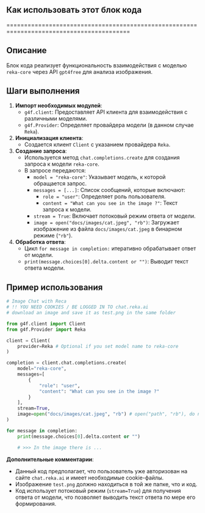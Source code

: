 ## Как использовать этот блок кода
=========================================================================================

Описание
-------------------------
Блок кода реализует функциональность взаимодействия с моделью `reka-core` через API `gpt4free` для анализа изображения. 

Шаги выполнения
-------------------------
1. **Импорт необходимых модулей**: 
    - `g4f.client`:  Предоставляет API клиента для взаимодействия с различными моделями.
    - `g4f.Provider`:  Определяет провайдера модели (в данном случае `Reka`).
2. **Инициализация клиента**:  
    - Создается клиент `Client` с указанием провайдера `Reka`.
3. **Создание запроса**: 
    -  Используется метод `chat.completions.create` для создания запроса к модели `reka-core`.
    -  В запросе передаются:
        -  `model = "reka-core"`: Указывает модель, к которой обращается запрос.
        -  `messages = [...]`:  Список сообщений, которые включают:
            -  `role = "user"`: Определяет роль пользователя.
            -  `content = "What can you see in the image ?"`: Текст запроса к модели.
        -  `stream = True`:  Включает потоковый режим ответа от модели.
        -  `image = open("docs/images/cat.jpeg", "rb")`:  Загружает изображение из файла `docs/images/cat.jpeg` в бинарном режиме (`"rb"`).
4. **Обработка ответа**:
    -  Цикл `for message in completion:` итеративно обрабатывает ответ от модели.
    -  `print(message.choices[0].delta.content or "")`:  Выводит текст ответа модели.

Пример использования
-------------------------

```python
# Image Chat with Reca
# !! YOU NEED COOKIES / BE LOGGED IN TO chat.reka.ai
# download an image and save it as test.png in the same folder

from g4f.client import Client
from g4f.Provider import Reka

client = Client(
    provider=Reka # Optional if you set model name to reka-core
)

completion = client.chat.completions.create(
    model="reka-core",
    messages=[
        {
            "role": "user",
            "content": "What can you see in the image ?"
        }
    ],
    stream=True,
    image=open("docs/images/cat.jpeg", "rb") # open("path", "rb"), do not use .read(), etc. it must be a file object
)

for message in completion:
    print(message.choices[0].delta.content or "")

    # >>> In the image there is ...
```

**Дополнительные комментарии**:
- Данный код предполагает, что пользователь уже авторизован на сайте `chat.reka.ai` и имеет необходимые cookie-файлы.
- Изображение `test.png` должно находиться в той же папке, что и код.
- Код использует потоковый режим (`stream=True`) для получения ответа от модели, что позволяет выводить текст ответа по мере его формирования.